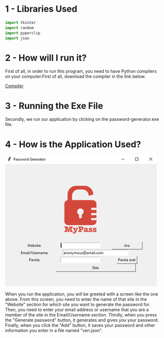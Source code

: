 # 1 - Libraries Used

```python
import tkinter 
import random
import pyperclip 
import json
```
# 2 - How will I run it?
First of all, in order to run this program, you need to have Python compilers on your computer.First of all, download the compiler in the link below.

[Compiler](https://www.python.org/downloads/)

# 3 - Running the Exe File

Secondly, we run our application by clicking on the password-generator.exe file.

# 4 - How is the Application Used?

![alt text](https://raw.githubusercontent.com/BahadirDogrusoz/Password-Generator/main/Ads%C4%B1z.png)

When you run the application, you will be greeted with a screen like the one above. From this screen, you need to enter the name of that site in the "Website" section for which site you want to generate the password for.
Then, you need to enter your email address or username that you are a member of the site in the Email/Username section. Thirdly, when you press the "Generate password" button, it generates and gives you your password. Finally, when you click the "Add" button, it saves your password and other information you enter in a file named "veri.json".
